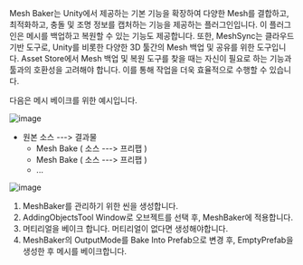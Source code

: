Mesh Baker는 Unity에서 제공하는 기본 기능을 확장하여 다양한 Mesh를 결합하고, 최적화하고, 충돌 및 조명 정보를 캡처하는 기능을 제공하는 플러그인입니다. 이 플러그인은 메시를 백업하고 복원할 수 있는 기능도 제공합니다. 또한, MeshSync는 클라우드 기반 도구로, Unity를 비롯한 다양한 3D 툴간의 Mesh 백업 및 공유를 위한 도구입니다. Asset Store에서 Mesh 백업 및 복원 도구를 찾을 때는 자신이 필요로 하는 기능과 툴과의 호환성을 고려해야 합니다. 이를 통해 작업을 더욱 효율적으로 수행할 수 있습니다.

다음은 메시 베이크를 위한 예시입니다. 

![image](https://github.com/kbmhansungb/kbmhansungb.github.io/assets/56149613/5b978c16-12c6-41ac-9cdf-8b8d5c8edc4f)

* 원본 소스 ---> 결과물
    * Mesh Bake ( 소스 ---> 프리팹 )
    * Mesh Bake ( 소스 ---> 프리팹 )
    * ...       

![image](https://github.com/kbmhansungb/kbmhansungb.github.io/assets/56149613/03ba4cc6-b66e-4e96-b72c-2833ec62a556)

1. MeshBaker를 관리하기 위한 씬을 생성합니다.
2. AddingObjectsTool Window로 오브젝트를 선택 후, MeshBaker에 적용합니다.
3. 머티리얼을 베이크 합니다. 머티리얼이 없다면 생성해야합니다.
4. MeshBaker의 OutputMode를 Bake Into Prefab으로 변경 후, EmptyPrefab을 생성한 후 메시를 베이크합니다.
